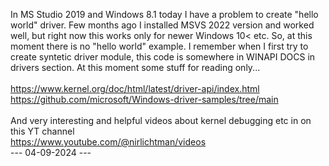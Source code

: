 In MS Studio 2019 and Windows 8.1 today I have a problem to create "hello world" driver. Few months ago I  installed MSVS 2022 version and worked well, but right now this works only for 
newer Windows 10<  etc. So, at this moment there is no "hello world" example. I remember when I first try to create syntetic driver module, this code is somewhere in WINAPI DOCS in drivers 
section. At this moment some stuff for reading only...   
<br />
https://www.kernel.org/doc/html/latest/driver-api/index.html <br />
https://github.com/microsoft/Windows-driver-samples/tree/main
<br /><br />
And very interesting and helpful videos about kernel debugging etc in on this YT channel<br />
https://www.youtube.com/@nirlichtman/videos
<br />
--- 04-09-2024 ---
